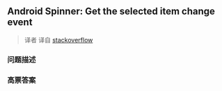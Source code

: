 ## Android Spinner: Get the selected item change event

> 译者 译自 [stackoverflow](http://stackoverflow.com/questions/1337424/android-spinner-get-the-selected-item-change-event) 

### 问题描述 

### 高票答案 

